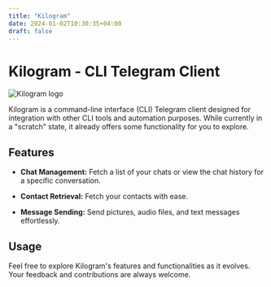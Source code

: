 ```yaml
---
title: "Kilogram"
date: 2024-01-02T10:30:35+04:00
draft: false
---
```


# Kilogram - CLI Telegram Client

![Kilogram logo](/kilogram_logo.jpeg)

Kilogram is a command-line interface (CLI) Telegram client designed for integration with other CLI tools and automation purposes. While currently in a "scratch" state, it already offers some functionality for you to explore.

## Features

- **Chat Management:** Fetch a list of your chats or view the chat history for a specific conversation.
  
- **Contact Retrieval:** Fetch your contacts with ease.

- **Message Sending:** Send pictures, audio files, and text messages effortlessly.

## Usage

Feel free to explore Kilogram's features and functionalities as it evolves. Your feedback and contributions are always welcome.
